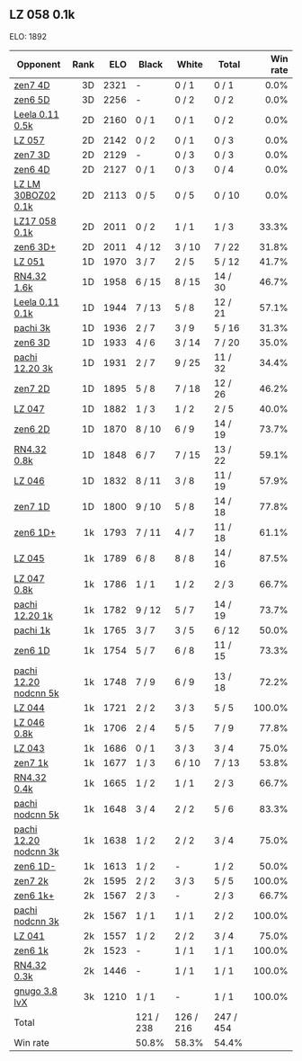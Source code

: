 ## LZ 058 0.1k ##

ELO: 1892

Opponent | Rank | ELO | Black | White | Total | Win rate
---------|-----:|----:|-------|-------|-------|-------:
[zen7 4D](zen7%204D.md) | 3D | 2321 | - | 0 / 1 | 0 / 1 | 0.0%
[zen6 5D](zen6%205D.md) | 3D | 2256 | - | 0 / 2 | 0 / 2 | 0.0%
[Leela 0.11 0.5k](Leela%200.11%200.5k.md) | 2D | 2160 | 0 / 1 | 0 / 1 | 0 / 2 | 0.0%
[LZ 057](LZ%20057.md) | 2D | 2142 | 0 / 2 | 0 / 1 | 0 / 3 | 0.0%
[zen7 3D](zen7%203D.md) | 2D | 2129 | - | 0 / 3 | 0 / 3 | 0.0%
[zen6 4D](zen6%204D.md) | 2D | 2127 | 0 / 1 | 0 / 3 | 0 / 4 | 0.0%
[LZ LM 30BOZ02 0.1k](LZ%20LM%2030BOZ02%200.1k.md) | 2D | 2113 | 0 / 5 | 0 / 5 | 0 / 10 | 0.0%
[LZ17 058 0.1k](LZ17%20058%200.1k.md) | 2D | 2011 | 0 / 2 | 1 / 1 | 1 / 3 | 33.3%
[zen6 3D+](zen6%203D+.md) | 2D | 2011 | 4 / 12 | 3 / 10 | 7 / 22 | 31.8%
[LZ 051](LZ%20051.md) | 1D | 1970 | 3 / 7 | 2 / 5 | 5 / 12 | 41.7%
[RN4.32 1.6k](RN4.32%201.6k.md) | 1D | 1958 | 6 / 15 | 8 / 15 | 14 / 30 | 46.7%
[Leela 0.11 0.1k](Leela%200.11%200.1k.md) | 1D | 1944 | 7 / 13 | 5 / 8 | 12 / 21 | 57.1%
[pachi 3k](pachi%203k.md) | 1D | 1936 | 2 / 7 | 3 / 9 | 5 / 16 | 31.3%
[zen6 3D](zen6%203D.md) | 1D | 1933 | 4 / 6 | 3 / 14 | 7 / 20 | 35.0%
[pachi 12.20 3k](pachi%2012.20%203k.md) | 1D | 1931 | 2 / 7 | 9 / 25 | 11 / 32 | 34.4%
[zen7 2D](zen7%202D.md) | 1D | 1895 | 5 / 8 | 7 / 18 | 12 / 26 | 46.2%
[LZ 047](LZ%20047.md) | 1D | 1882 | 1 / 3 | 1 / 2 | 2 / 5 | 40.0%
[zen6 2D](zen6%202D.md) | 1D | 1870 | 8 / 10 | 6 / 9 | 14 / 19 | 73.7%
[RN4.32 0.8k](RN4.32%200.8k.md) | 1D | 1848 | 6 / 7 | 7 / 15 | 13 / 22 | 59.1%
[LZ 046](LZ%20046.md) | 1D | 1832 | 8 / 11 | 3 / 8 | 11 / 19 | 57.9%
[zen7 1D](zen7%201D.md) | 1D | 1800 | 9 / 10 | 5 / 8 | 14 / 18 | 77.8%
[zen6 1D+](zen6%201D+.md) | 1k | 1793 | 7 / 11 | 4 / 7 | 11 / 18 | 61.1%
[LZ 045](LZ%20045.md) | 1k | 1789 | 6 / 8 | 8 / 8 | 14 / 16 | 87.5%
[LZ 047 0.8k](LZ%20047%200.8k.md) | 1k | 1786 | 1 / 1 | 1 / 2 | 2 / 3 | 66.7%
[pachi 12.20 1k](pachi%2012.20%201k.md) | 1k | 1782 | 9 / 12 | 5 / 7 | 14 / 19 | 73.7%
[pachi 1k](pachi%201k.md) | 1k | 1765 | 3 / 7 | 3 / 5 | 6 / 12 | 50.0%
[zen6 1D](zen6%201D.md) | 1k | 1754 | 5 / 7 | 6 / 8 | 11 / 15 | 73.3%
[pachi 12.20 nodcnn 5k](pachi%2012.20%20nodcnn%205k.md) | 1k | 1748 | 7 / 9 | 6 / 9 | 13 / 18 | 72.2%
[LZ 044](LZ%20044.md) | 1k | 1721 | 2 / 2 | 3 / 3 | 5 / 5 | 100.0%
[LZ 046 0.8k](LZ%20046%200.8k.md) | 1k | 1706 | 2 / 4 | 5 / 5 | 7 / 9 | 77.8%
[LZ 043](LZ%20043.md) | 1k | 1686 | 0 / 1 | 3 / 3 | 3 / 4 | 75.0%
[zen7 1k](zen7%201k.md) | 1k | 1677 | 1 / 3 | 6 / 10 | 7 / 13 | 53.8%
[RN4.32 0.4k](RN4.32%200.4k.md) | 1k | 1665 | 1 / 2 | 1 / 1 | 2 / 3 | 66.7%
[pachi nodcnn 5k](pachi%20nodcnn%205k.md) | 1k | 1648 | 3 / 4 | 2 / 2 | 5 / 6 | 83.3%
[pachi 12.20 nodcnn 3k](pachi%2012.20%20nodcnn%203k.md) | 1k | 1638 | 1 / 2 | 2 / 2 | 3 / 4 | 75.0%
[zen6 1D-](zen6%201D-.md) | 1k | 1613 | 1 / 2 | - | 1 / 2 | 50.0%
[zen7 2k](zen7%202k.md) | 2k | 1595 | 2 / 2 | 3 / 3 | 5 / 5 | 100.0%
[zen6 1k+](zen6%201k+.md) | 2k | 1567 | 2 / 3 | - | 2 / 3 | 66.7%
[pachi nodcnn 3k](pachi%20nodcnn%203k.md) | 2k | 1567 | 1 / 1 | 1 / 1 | 2 / 2 | 100.0%
[LZ 041](LZ%20041.md) | 2k | 1557 | 1 / 2 | 2 / 2 | 3 / 4 | 75.0%
[zen6 1k](zen6%201k.md) | 2k | 1523 | - | 1 / 1 | 1 / 1 | 100.0%
[RN4.32 0.3k](RN4.32%200.3k.md) | 2k | 1446 | - | 1 / 1 | 1 / 1 | 100.0%
[gnugo 3.8 lvX](gnugo%203.8%20lvX.md) | 3k | 1210 | 1 / 1 | - | 1 / 1 | 100.0%
Total | | | 121 / 238 | 126 / 216 | 247 / 454 | 
Win rate| | | 50.8% | 58.3% | 54.4% | 
